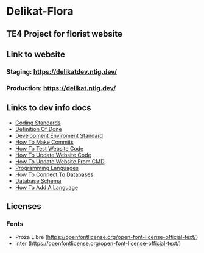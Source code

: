 # Delikat-Flora
## TE4 Project for florist website

## Link to website
### Staging: https://delikatdev.ntig.dev/
### Production: https://delikat.ntig.dev/

## Links to dev info docs
- [Coding Standards](_dev_info/coding_standards.md)
- [Definition Of Done](_dev_info/definition_of_done.md)
- [Development Enviroment Standard](_dev_info/development_environment_standards.md)
- [How To Make Commits](_dev_info/how_to_make_commits.md)
- [How To Test Website Code](_dev_info/how_to_test_website_code.md)
- [How To Update Website Code](_dev_info/how_to_update_website_code.md)
- [How To Update Website From CMD](_dev_info/how_to_update_website_from_CMD.md)
- [Programming Languages](_dev_info/programming_languages.md)
- [How To Connect To Databases](_dev_info/how_to_connect_to_databases.md)
- [Database Schema](_dev_info/database_schema.md)
- [How To Add A Language](_dev_info/how_to_add_a_language.md)
  
## Licenses

### Fonts

- Proza Libre (https://openfontlicense.org/open-font-license-official-text/)
- Inter (https://openfontlicense.org/open-font-license-official-text/)
